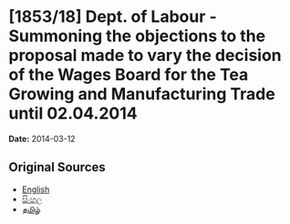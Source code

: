 # [1853/18] Dept. of Labour -Summoning the objections to the proposal made to vary the decision of the Wages Board for the Tea Growing and Manufacturing Trade until 02.04.2014

**Date:** 2014-03-12

## Original Sources

- [English](https://documents.gov.lk/view/extra-gazettes/2014/3/1853-18_E.pdf)
- [සිංහල](https://documents.gov.lk/view/extra-gazettes/2014/3/1853-18_S.pdf)
- [தமிழ்](https://documents.gov.lk/view/extra-gazettes/2014/3/1853-18_T.pdf)
